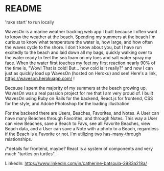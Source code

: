 # README

'rake start' to run locally

WavesOn is a marine weather tracking web app I built because I often want to know the weather at the beach. Spending my summers at the beach I'm curious to know what temperature the water is, how large, and how often the waves cycle to the shore. I don't know about you, but I have run excitedly to the beach and laid down all my bags, quickly walking over to the water ready to feel the sea foam on my toes and salt water spray my face. When the water first touches my feet my first reaction nearly 90% of the time is, "Wow! That is cold! But... how cold is it really?" and now I can just as quickly load up WavesOn (hosted on Heroku) and see! Here's a link, https://waveson.herokuapp.com/ !

Because I spent the majority of my summers at the beach growing up, WavesOn was a real passion project for me that I am very proud of. I built WavesOn using Ruby on Rails for the backend, React.js for frontend, CSS for the style, and Adobe Photoshop for the loading illustration.

For the backend there are Users, Beaches, Favorites, and Notes. A User can have many Beaches through Favorites, and through Notes. This way a User can view Beaches, save a Beach to Favs, see all Favorite Beaches, view Beach data, and a User can save a Note with a photo to a Beach, regardless if the Beach is a Favorite or not. I'm utilizing two has-many-through relationships.

/*details for frontend, maybe? React is a system of components and very much "turtles on turtles".

LinkedIn: https://www.linkedin.com/in/catherine-batsoula-3983a218a/
